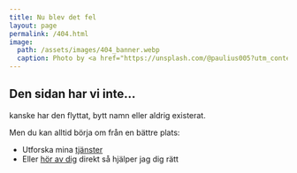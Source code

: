 ```yaml
---
title: Nu blev det fel
layout: page
permalink: /404.html
image: 
  path: /assets/images/404_banner.webp
  caption: Photo by <a href="https://unsplash.com/@paulius005?utm_content=creditCopyText&utm_medium=referral&utm_source=unsplash">Paulius Dragunas</a> on <a href="https://unsplash.com/photos/person-standing-on-shore-taken-under-white-clouds-at-daytime-9UobRLY9xZo?utm_content=creditCopyText&utm_medium=referral&utm_source=unsplash">Unsplash</a>
---
```


## Den sidan har vi inte...

kanske har den flyttat, bytt namn eller aldrig existerat.

Men du kan alltid börja om från en bättre plats:

* Utforska mina [tjänster](/services)
* Eller [hör av dig](/contact) direkt så hjälper jag dig rätt

